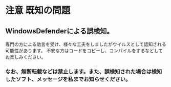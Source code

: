 # 注意 既知の問題
## WindowsDefenderによる誤検知。
専門の方による助言を受け、様々な工夫をしましたがウイルスとして認知される可能性があります。
不安な方はコードをコピーし、コンパイルをするなどしてお楽しみください。
### なお、無断転載などは禁止します。また、誤検知された場合は検知したソフト、メッセージを私までお知らせください。
